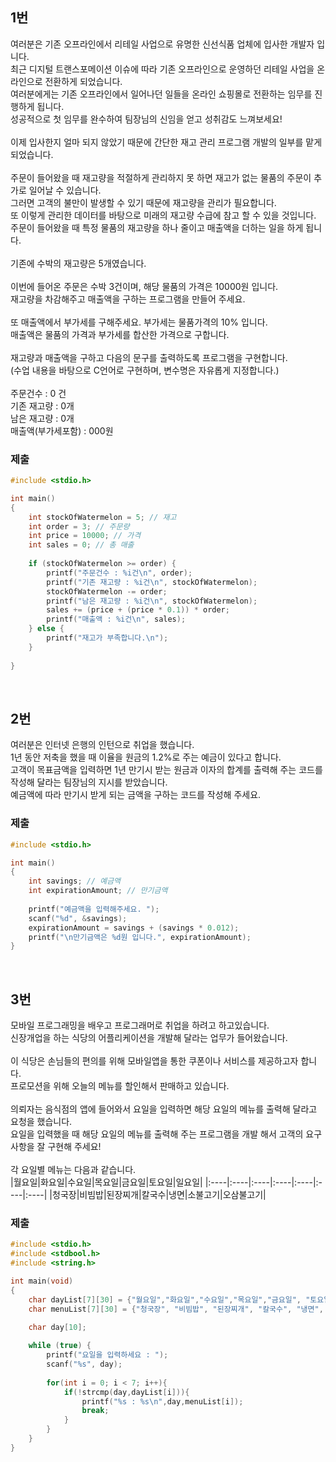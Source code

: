 ## 1번
여러분은 기존 오프라인에서 리테일 사업으로 유명한 신선식품 업체에 입사한 개발자 입니다.<br>
최근 디지털 트랜스포메이션 이슈에 따라 기존 오프라인으로 운영하던 리테일 사업을 온라인으로 전환하게 되었습니다.<br>
여러분에게는 기존 오프라인에서 일어나던 일들을 온라인 쇼핑몰로 전환하는 임무를 진행하게 됩니다.<br>
성공적으로 첫 임무를 완수하여 팀장님의 신임을 얻고 성취감도 느껴보세요!<br><br>
이제 입사한지 얼마 되지 않았기 때문에 간단한 재고 관리 프로그램 개발의 일부를 맡게 되었습니다.<br><br>
주문이 들어왔을 때 재고량을 적절하게 관리하지 못 하면 재고가 없는 물품의 주문이 추가로 일어날 수 있습니다.<br>
그러면 고객의 불만이 발생할 수 있기 때문에 재고량을 관리가 필요합니다.<br>
또 이렇게 관리한 데이터를 바탕으로 미래의 재고량 수급에 참고 할 수 있을 것입니다.<br>
주문이 들어왔을 때 특정 물품의 재고량을 하나 줄이고 매출액을 더하는 일을 하게 됩니다.<br><br>
기존에 수박의 재고량은 5개였습니다.<br><br>
이번에 들어온 주문은 수박 3건이며, 해당 물품의 가격은 10000원 입니다.<br>
재고량을 차감해주고 매출액을 구하는 프로그램을 만들어 주세요.<br><br>
또 매출액에서 부가세를 구해주세요. 부가세는 물품가격의 10% 입니다.<br>
매출액은 물품의 가격과 부가세를 합산한 가격으로 구합니다.<br><br>
재고량과 매출액을 구하고 다음의 문구를 출력하도록 프로그램을 구현합니다.<br>
(수업 내용을 바탕으로 C언어로 구현하며, 변수명은 자유롭게 지정합니다.)<br><br>
주문건수 : 0 건<br>
기존 재고량 : 0개<br>
남은 재고량 : 0개<br>
매출액(부가세포함) : 000원<br>

### 제출
```C
#include <stdio.h>

int main()
{
    int stockOfWatermelon = 5; // 재고
    int order = 3; // 주문량
    int price = 10000; // 가격
    int sales = 0; // 총 매출
    
    if (stockOfWatermelon >= order) {
        printf("주문건수 : %i건\n", order);
        printf("기존 재고량 : %i건\n", stockOfWatermelon);
        stockOfWatermelon -= order;
        printf("남은 재고량 : %i건\n", stockOfWatermelon);
        sales += (price + (price * 0.1)) * order;
        printf("매출액 : %i건\n", sales);
    } else {
        printf("재고가 부족합니다.\n"); 
    }
    
}
```

<br>
 
## 2번
여러분은 인터넷 은행의 인턴으로 취업을 했습니다.<br>
1년 동안 저축을 했을 때 이율을 원금의 1.2%로 주는 예금이 있다고 합니다.<br>
고객이 목표금액을 입력하면 1년 만기시 받는 원금과 이자의 합계를 출력해 주는 코드를 작성해 달라는 팀장님의 지시를 받았습니다.<br>
예금액에 따라 만기시 받게 되는 금액을 구하는 코드를 작성해 주세요.<br>
 
### 제출
```C
#include <stdio.h>

int main()
{
    int savings; // 예금액
    int expirationAmount; // 만기금액
    
    printf("예금액을 입력해주세요. ");
    scanf("%d", &savings); 
    expirationAmount = savings + (savings * 0.012);
    printf("\n만기금액은 %d원 입니다.", expirationAmount);
}
```

<br>

## 3번
모바일 프로그래밍을 배우고 프로그래머로 취업을 하려고 하고있습니다.<br>
신장개업을 하는 식당의 어플리케이션을 개발해 달라는 업무가 들어왔습니다.<br><br>
이 식당은 손님들의 편의를 위해 모바일앱을 통한 쿠폰이나 서비스를 제공하고자 합니다.<br>
프로모션을 위해 오늘의 메뉴를 할인해서 판매하고 있습니다.<br><br>
의뢰자는 음식점의 앱에 들어와서 요일을 입력하면 해당 요일의 메뉴를 출력해 달라고 요청을 했습니다.<br>
요일을 입력했을 때 해당 요일의 메뉴를 출력해 주는 프로그램을 개발 해서 고객의 요구사항을 잘 구현해 주세요!<br><br>
각 요일별 메뉴는 다음과 같습니다.<br>
|월요일|화요일|수요일|목요일|금요일|토요일|일요일|
|:----|:----|:----|:----|:----|:----|:----|
|청국장|비빔밥|된장찌개|칼국수|냉면|소불고기|오삼불고기|

### 제출
```C
#include <stdio.h>
#include <stdbool.h> 
#include <string.h>

int main(void)
{
    char dayList[7][30] = {"월요일","화요일","수요일","목요일","금요일", "토요일", "일요일"};
    char menuList[7][30] = {"청국장", "비빔밥", "된장찌개", "칼국수", "냉면", "소불고기", "오삼불고기"};
    
    char day[10];

    while (true) {
        printf("요일을 입력하세요 : ");
        scanf("%s", day);
        
        for(int i = 0; i < 7; i++){
            if(!strcmp(day,dayList[i])){
                printf("%s : %s\n",day,menuList[i]);
                break;
            }
        }
    }
}
```
